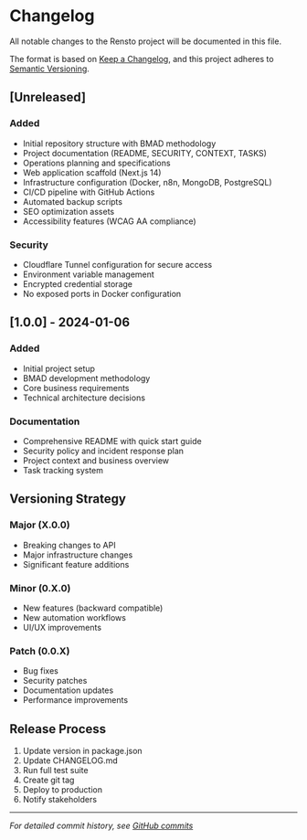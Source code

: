 # Changelog

All notable changes to the Rensto project will be documented in this file.

The format is based on [Keep a Changelog](https://keepachangelog.com/en/1.0.0/),
and this project adheres to [Semantic Versioning](https://semver.org/spec/v2.0.0.html).

## [Unreleased]

### Added
- Initial repository structure with BMAD methodology
- Project documentation (README, SECURITY, CONTEXT, TASKS)
- Operations planning and specifications
- Web application scaffold (Next.js 14)
- Infrastructure configuration (Docker, n8n, MongoDB, PostgreSQL)
- CI/CD pipeline with GitHub Actions
- Automated backup scripts
- SEO optimization assets
- Accessibility features (WCAG AA compliance)

### Security
- Cloudflare Tunnel configuration for secure access
- Environment variable management
- Encrypted credential storage
- No exposed ports in Docker configuration

## [1.0.0] - 2024-01-06

### Added
- Initial project setup
- BMAD development methodology
- Core business requirements
- Technical architecture decisions

### Documentation
- Comprehensive README with quick start guide
- Security policy and incident response plan
- Project context and business overview
- Task tracking system

## Versioning Strategy

### Major (X.0.0)
- Breaking changes to API
- Major infrastructure changes
- Significant feature additions

### Minor (0.X.0)
- New features (backward compatible)
- New automation workflows
- UI/UX improvements

### Patch (0.0.X)
- Bug fixes
- Security patches
- Documentation updates
- Performance improvements

## Release Process

1. Update version in package.json
2. Update CHANGELOG.md
3. Run full test suite
4. Create git tag
5. Deploy to production
6. Notify stakeholders

---

*For detailed commit history, see [GitHub commits](https://github.com/rensto/rensto)*
